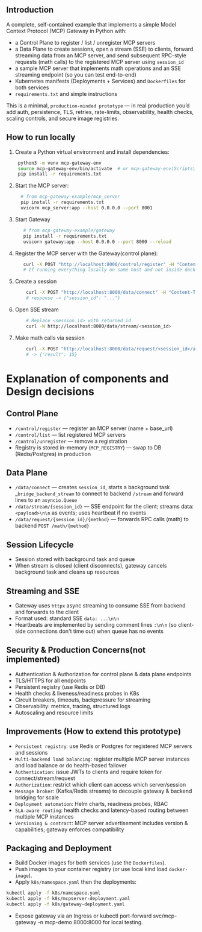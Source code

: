 ## Introduction
A complete, self-contained example that implements a simple Model Context Protocol (MCP) Gateway in Python with:
* a Control Plane to register / list / unregister MCP servers
* a Data Plane to create sessions, open a stream (SSE) to clients, forward streaming data from an MCP server, and send subsequent RPC-style requests (math calls) to the registered MCP server using `session_id`
* a sample MCP server that implements math operations and an SSE streaming endpoint (so you can test end-to-end)
* Kubernetes manifests (Deployments + Services) and `Dockerfiles` for both services
* `requirements.txt` and simple instructions

This is a minimal, `production-minded prototype` — in real production you’d add auth, persistence, TLS, retries, rate-limits, observability, health checks, scaling controls, and secure image registries.

## How to run locally
1. Create a Python virtual environment and install dependencies:
   ```bash
    python3 -m venv mcp-gateway-env
    source mcp-gateway-env/bin/activate  # or mcp-gateway-env\Scripts\activate on Windows
    pip install -r requirements.txt
   ```

2. Start the MCP server:
    ```bash
      # from mcp-gateway-example/mcp_server
      pip install -r requirements.txt
      uvicorn mcp_server:app --host 0.0.0.0 --port 8001
    ```

3. Start Gateway
   ```bash
      # from mcp-gateway-example/gateway
      pip install -r requirements.txt
      uvicorn gateway:app --host 0.0.0.0 --port 8000 --reload
   ```

4. Register the MCP server with the Gateway(control plane):
   ```bash
      curl -X POST "http://localhost:8000/control/register" -H "Content-Type: application/json" -d '{"name":"math1","base_url":"http://host.docker.internal:8001"}'
      # If running everything locally on same host and not inside docker, use: "http://localhost:8001"
   ```

5. Create a session
    ```bash
        curl -X POST "http://localhost:8000/data/connect" -H "Content-Type: application/json" -d '{"server":"math1"}'
        # response -> {"session_id": "..."}
    ```

6. Open SSE stream
    ```bash
        # Replace <session_id> with returned id
        curl -N http://localhost:8000/data/stream/<session_id>
    ```
   
7. Make math calls via session
    ```bash
        curl -X POST "http://localhost:8000/data/request/<session_id>/add" -H "Content-Type: application/json" -d '{"a":10,"b":5}'
        # -> {"result": 15}
    ```
   

# Explanation of components and Design decisions

## Control Plane
* `/control/register` — register an MCP server (name + base_url)
* `/control/list` — list registered MCP servers
* `/control/unregister` — remove a registration
* Registry is stored in-memory (`MCP_REGISTRY`) — swap to DB (Redis/Postgres) in production

## Data Plane
* `/data/connect` — creates `session_id`, starts a background task _`bridge_backend_stream` to connect to backend `/stream` and forward lines to an `asyncio.Queue`
* `/data/stream/{session_id}` — SSE endpoint for the client; streams data: `<payload>\n\n` as events; uses heartbeat if no events
* `/data/request/{session_id}/{method}` — forwards RPC calls (math) to backend `POST /math/{method}`

## Session Lifecycle
* Session stored with background task and queue
* When stream is closed (client disconnects), gateway cancels background task and cleans up resources

## Streaming and SSE
* Gateway uses `httpx` async streaming to consume SSE from backend and forwards to the client
* Format used: standard SSE `data: ...\n\n`
* Heartbeats are implemented by sending comment lines `:\n\n` (so client-side connections don't time out) when queue has no events

## Security & Production Concerns(not implemented)
* Authentication & Authorization for control plane & data plane endpoints
* TLS/HTTPS for all endpoints
* Persistent registry (use Redis or DB)
* Health checks & liveness/readiness probes in K8s
* Circuit breakers, timeouts, backpressure for streaming
* Observability: metrics, tracing, structured logs
* Autoscaling and resource limits

## Improvements (How to extend this prototype)
* `Persistent registry`: use Redis or Postgres for registered MCP servers and sessions
* `Multi-backend load balancing`: register multiple MCP server instances and load balance or do health-based failover
* `Authentication`: issue JWTs to clients and require token for connect/stream/request
* `Authorization`: restrict which client can access which server/session
* `Message broker`: (Kafka/Redis streams) to decouple gateway & backend bridging for scale
* `Deployment automation`: Helm charts, readiness probes, RBAC
* `SLA-aware routing`: health checks and latency-based routing between multiple MCP instances
* `Versioning & contract`: MCP server advertisement includes version & capabilities; gateway enforces compatibility

## Packaging and Deployment
* Build Docker images for both services (use the `Dockerfiles`).
* Push images to your container registry (or use local kind load `docker-image`).
* Apply `k8s/namespace.yaml` then the deployments:
```bash
kubectl apply -f k8s/namespace.yaml
kubectl apply -f k8s/mcpserver-deployment.yaml
kubectl apply -f k8s/gateway-deployment.yaml
```
* Expose gateway via an Ingress or kubectl port-forward svc/mcp-gateway -n mcp-demo 8000:8000 for local testing.



